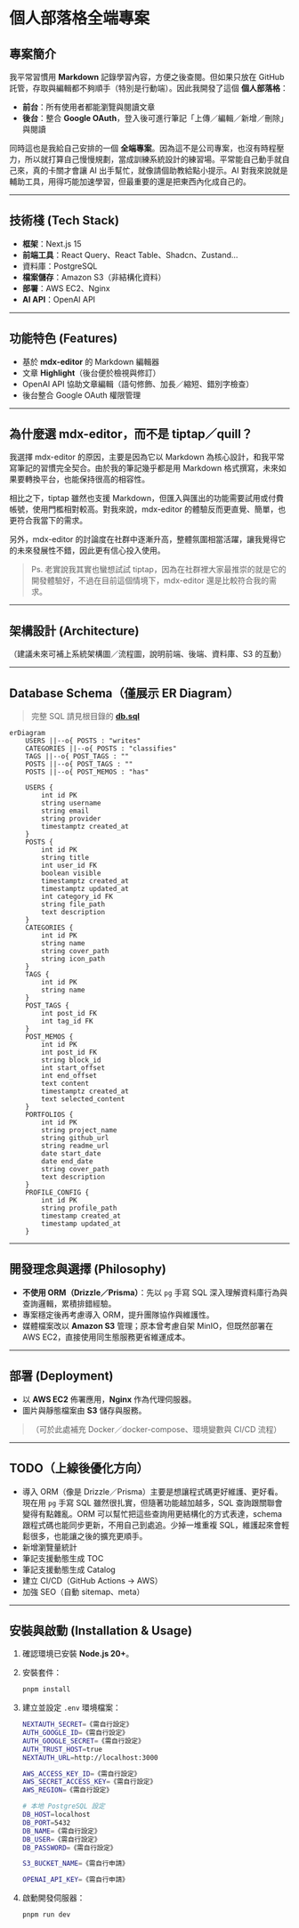 # 個人部落格全端專案

## 專案簡介

我平常習慣用 **Markdown** 記錄學習內容，方便之後查閱。但如果只放在 GitHub 託管，存取與編輯都不夠順手（特別是行動端）。因此我開發了這個 **個人部落格**：

* **前台**：所有使用者都能瀏覽與閱讀文章
* **後台**：整合 **Google OAuth**，登入後可進行筆記「上傳／編輯／新增／刪除」與閱讀

同時這也是我給自己安排的一個 **全端專案**。因為這不是公司專案，也沒有時程壓力，所以就打算自己慢慢規劃，當成訓練系統設計的練習場。平常能自己動手就自己來，真的卡關才會讓 AI 出手幫忙，就像請個助教給點小提示。AI 對我來說就是輔助工具，用得巧能加速學習，但最重要的還是把東西內化成自己的。

---

## 技術棧 (Tech Stack)

* **框架**：Next.js 15
* **前端工具**：React Query、React Table、Shadcn、Zustand...
* 資料庫：PostgreSQL
* **檔案儲存**：Amazon S3（非結構化資料）
* **部署**：AWS EC2、Nginx
* **AI API**：OpenAI API

---

## 功能特色 (Features)

* 基於 **mdx-editor** 的 Markdown 編輯器
* 文章 **Highlight**（後台便於檢視與修訂）
* OpenAI API 協助文章編輯（語句修飾、加長／縮短、錯別字檢查）
* 後台整合 Google OAuth 權限管理

---

## 為什麼選 mdx-editor，而不是 tiptap／quill？

我選擇 mdx-editor 的原因，主要是因為它以 Markdown 為核心設計，和我平常寫筆記的習慣完全契合。由於我的筆記幾乎都是用 Markdown 格式撰寫，未來如果要轉換平台，也能保持很高的相容性。

相比之下，tiptap 雖然也支援 Markdown，但匯入與匯出的功能需要試用或付費帳號，使用門檻相對較高。對我來說，mdx-editor 的體驗反而更直覺、簡單，也更符合我當下的需求。

另外，mdx-editor 的討論度在社群中逐漸升高，整體氛圍相當活躍，讓我覺得它的未來發展性不錯，因此更有信心投入使用。

> Ps. 老實說我其實也蠻想試試 tiptap，因為在社群裡大家最推崇的就是它的開發體驗好，不過在目前這個情境下，mdx-editor 還是比較符合我的需求。

---

## 架構設計 (Architecture)

（建議未來可補上系統架構圖／流程圖，說明前端、後端、資料庫、S3 的互動）

---

## Database Schema（僅展示 ER Diagram）

> 完整 SQL 請見根目錄的 **[db.sql](./db.sql)**

```mermaid
erDiagram
    USERS ||--o{ POSTS : "writes"
    CATEGORIES ||--o{ POSTS : "classifies"
    TAGS ||--o{ POST_TAGS : ""
    POSTS ||--o{ POST_TAGS : ""
    POSTS ||--o{ POST_MEMOS : "has"

    USERS {
        int id PK
        string username
        string email
        string provider
        timestamptz created_at
    }
    POSTS {
        int id PK
        string title
        int user_id FK
        boolean visible
        timestamptz created_at
        timestamptz updated_at
        int category_id FK
        string file_path
        text description
    }
    CATEGORIES {
        int id PK
        string name
        string cover_path
        string icon_path
    }
    TAGS {
        int id PK
        string name
    }
    POST_TAGS {
        int post_id FK
        int tag_id FK
    }
    POST_MEMOS {
        int id PK
        int post_id FK
        string block_id
        int start_offset
        int end_offset
        text content
        timestamptz created_at
        text selected_content
    }
    PORTFOLIOS {
        int id PK
        string project_name
        string github_url
        string readme_url
        date start_date
        date end_date
        string cover_path
        text description
    }
    PROFILE_CONFIG {
        int id PK
        string profile_path
        timestamp created_at
        timestamp updated_at
    }
```

---

## 開發理念與選擇 (Philosophy)

* **不使用 ORM（Drizzle／Prisma）**：先以 `pg` 手寫 SQL 深入理解資料庫行為與查詢邏輯，累積排錯經驗。
* 專案穩定後再考慮導入 ORM，提升團隊協作與維護性。
* 媒體檔案改以 **Amazon S3** 管理；原本曾考慮自架 MinIO，但既然部署在 AWS EC2，直接使用同生態服務更省維運成本。

---

## 部署 (Deployment)

* 以 **AWS EC2** 佈署應用，**Nginx** 作為代理伺服器。
* 圖片與靜態檔案由 **S3** 儲存與服務。

> （可於此處補充 Docker／docker-compose、環境變數與 CI/CD 流程）

---

## TODO（上線後優化方向）

* 導入 ORM（像是 Drizzle／Prisma）主要是想讓程式碼更好維護、更好看。現在用 `pg` 手寫 SQL 雖然很扎實，但隨著功能越加越多，SQL 查詢跟關聯會變得有點雜亂。ORM 可以幫忙把這些查詢用更結構化的方式表達，schema 跟程式碼也能同步更新，不用自己到處追。少掉一堆重複 SQL，維護起來會輕鬆很多，也能讓之後的擴充更順手。
* 新增瀏覽量統計
* 筆記支援動態生成 TOC
* 筆記支援動態生成 Catalog
* 建立 CI/CD（GitHub Actions → AWS）
* 加強 SEO（自動 sitemap、meta）

---


## 安裝與啟動 (Installation & Usage)

1. 確認環境已安裝 **Node.js 20+**。
2. 安裝套件：

   ```bash
   pnpm install
   ```
3. 建立並設定 `.env` 環境檔案：

   ```bash
   NEXTAUTH_SECRET=《需自行設定》
   AUTH_GOOGLE_ID=《需自行設定》
   AUTH_GOOGLE_SECRET=《需自行設定》
   AUTH_TRUST_HOST=true
   NEXTAUTH_URL=http://localhost:3000

   AWS_ACCESS_KEY_ID=《需自行設定》
   AWS_SECRET_ACCESS_KEY=《需自行設定》
   AWS_REGION=《需自行設定》

   # 本地 PostgreSQL 設定
   DB_HOST=localhost
   DB_PORT=5432
   DB_NAME=《需自行設定》
   DB_USER=《需自行設定》
   DB_PASSWORD=《需自行設定》

   S3_BUCKET_NAME=《需自行申請》

   OPENAI_API_KEY=《需自行申請》
   ```
4. 啟動開發伺服器：

   ```bash
   pnpm run dev
   ```


